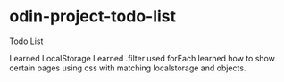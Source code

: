 # odin-project-todo-list
Todo List

Learned LocalStorage
Learned .filter
used forEach
learned how to show certain pages using css with matching localstorage and objects.
